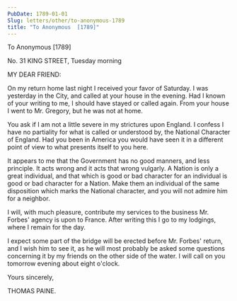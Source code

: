 ```yaml
---
PubDate: 1789-01-01
Slug: letters/other/to-anonymous-1789
title: "To Anonymous  [1789]"
---
```


   To Anonymous  [1789]

   No. 31 KING STREET, Tuesday morning

   MY DEAR FRIEND:

   On my return home last night I received your favor of Saturday. I was
   yesterday in the City, and called at your house in the evening. Had I
   known of your writing to me, I should have stayed or called again. From
   your house I went to Mr. Gregory, but he was not at home.

   You ask if I am not a little severe in my strictures upon England. I
   confess I have no partiality for what is called or understood by, the
   National Character of England. Had you been in America you would have seen
   it in a different point of view to what presents itself to you here.

   It appears to me that the Government has no good manners, and less
   principle. It acts wrong and it acts that wrong vulgarly. A Nation is only
   a great individual, and that which is good or bad character for an
   individual is good or bad character for a Nation. Make them an individual
   of the same disposition which marks the National character, and you will
   not admire him for a neighbor.

   I will, with much pleasure, contribute my services to the business Mr.
   Forbes' agency is upon to France. After writing this I go to my lodgings,
   where I remain for the day.

   I expect some part of the bridge will be erected before Mr. Forbes'
   return, and I wish him to see it, as he will most probably be asked some
   questions concerning it by my friends on the other side of the water. I
   will call on you tomorrow evening about eight o'clock.

   Yours sincerely,

   THOMAS PAINE.

                                    


